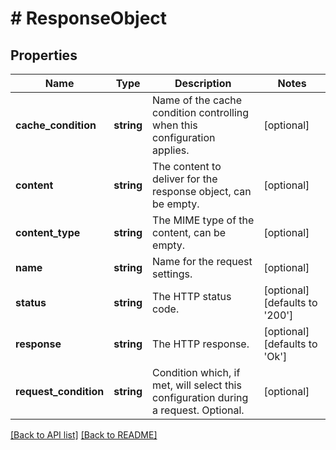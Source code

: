 # # ResponseObject

## Properties

Name | Type | Description | Notes
------------ | ------------- | ------------- | -------------
**cache_condition** | **string** | Name of the cache condition controlling when this configuration applies. | [optional] 
**content** | **string** | The content to deliver for the response object, can be empty. | [optional] 
**content_type** | **string** | The MIME type of the content, can be empty. | [optional] 
**name** | **string** | Name for the request settings. | [optional] 
**status** | **string** | The HTTP status code. | [optional]  [defaults to '200']
**response** | **string** | The HTTP response. | [optional]  [defaults to 'Ok']
**request_condition** | **string** | Condition which, if met, will select this configuration during a request. Optional. | [optional] 


[[Back to API list]](../../README.md#endpoints) [[Back to README]](../../README.md)
